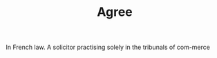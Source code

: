 ---
title: Agree
letter: A
permalink: "/definitions/agree-2.html"
body: In French law. A solicitor practising solely in the tribunals of com-merce
published_at: '2018-07-07'
layout: post
---
